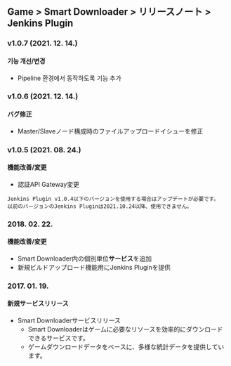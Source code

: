 ## Game > Smart Downloader > リリースノート > Jenkins Plugin

### v1.0.7 (2021. 12. 14.)
#### 기능 개선/변경
* Pipeline 환경에서 동작하도록 기능 추가

### v1.0.6 (2021. 12. 14.)
#### バグ修正
* Master/Slaveノード構成時のファイルアップロードイシューを修正

### v1.0.5 (2021. 08. 24.)
#### 機能改善/変更
* 認証API Gateway変更
```
Jenkins Plugin v1.0.4以下のバージョンを使用する場合はアップデートが必要です。
以前のバージョンのJenkins Pluginは2021.10.24以降、使用できません。
```

### 2018. 02. 22.
#### 機能改善/変更
* Smart Downloader内の個別単位<b>サービス</b>を追加
* 新規ビルドアップロード機能用にJenkins Pluginを提供

### 2017. 01. 19.
#### 新規サービスリリース
* Smart Downloaderサービスリリース
    * Smart Downloaderはゲームに必要なリソースを効率的にダウンロードできるサービスです。
    * ゲームダウンロードデータをベースに、多様な統計データを提供しています。
